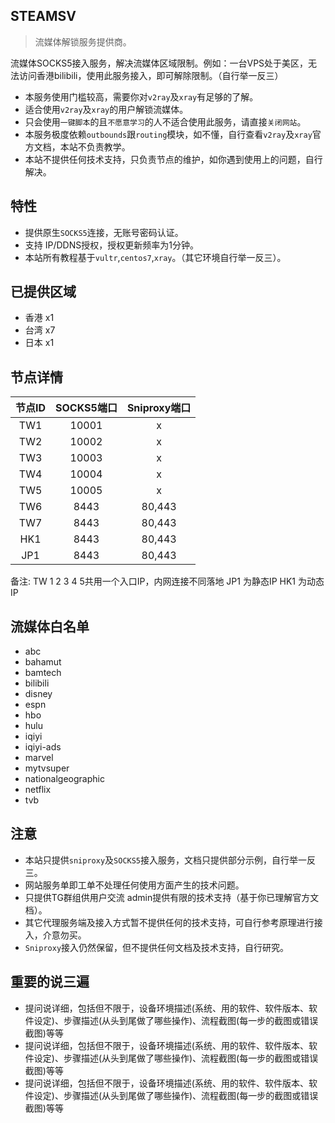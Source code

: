 ## STEAMSV 

> 流媒体解锁服务提供商。

流媒体SOCKS5接入服务，解决流媒体区域限制。例如：一台VPS处于美区，无法访问香港bilibili，使用此服务接入，即可解除限制。（自行举一反三）

- 本服务使用门槛较高，需要你对`v2ray`及`xray`有足够的了解。
- 适合使用`v2ray`及`xray`的用户解锁流媒体。
- 只会使用`一键脚本`的且`不愿意学习`的人不适合使用此服务，请直接`关闭网站`。
- 本服务极度依赖`outbounds`跟`routing`模块，如不懂，自行查看`v2ray`及`xray`官方文档，本站不负责教学。
- 本站不提供任何技术支持，只负责节点的维护，如你遇到使用上的问题，自行解决。

## 特性

- 提供原生`SOCKS5`连接，无账号密码认证。
- 支持 IP/DDNS授权，授权更新频率为1分钟。
- 本站所有教程基于`vultr`,`centos7`,`xray`。（其它环境自行举一反三）。

## 已提供区域
  - 香港 x1
  - 台湾 x7
  - 日本 x1

## 节点详情
|  节点ID  |  SOCKS5端口  |  Sniproxy端口  |
|  :----:  |  :----:  |  :----:  |
| TW1  | 10001 | x |  |
| TW2  | 10002 | x |
| TW3  | 10003 | x |
| TW4  | 10004 | x |
| TW5  | 10005 | x |
| TW6  | 8443 | 80,443 |
| TW7  | 8443 | 80,443 |
| HK1  | 8443 | 80,443 |
| JP1  | 8443 | 80,443 |

备注: 
TW 1 2 3 4 5共用一个入口IP，内网连接不同落地
JP1 为静态IP
HK1 为动态IP

## 流媒体白名单
- abc
- bahamut
- bamtech
- bilibili
- disney
- espn
- hbo
- hulu
- iqiyi
- iqiyi-ads
- marvel
- mytvsuper
- nationalgeographic
- netflix
- tvb


## 注意

- 本站只提供`sniproxy`及`SOCKS5`接入服务，文档只提供部分示例，自行举一反三。
- 网站服务单即工单不处理任何使用方面产生的技术问题。
- 只提供TG群组供用户交流 admin提供有限的技术支持（基于你已理解官方文档）。
- 其它代理服务端及接入方式暂不提供任何的技术支持，可自行参考原理进行接入，介意勿买。
- `Sniproxy`接入仍然保留，但不提供任何文档及技术支持，自行研究。

## 重要的说三遍

- 提问说详细，包括但不限于，设备环境描述(系统、用的软件、软件版本、软件设定)、步骤描述(从头到尾做了哪些操作)、流程截图(每一步的截图或错误截图)等等
- 提问说详细，包括但不限于，设备环境描述(系统、用的软件、软件版本、软件设定)、步骤描述(从头到尾做了哪些操作)、流程截图(每一步的截图或错误截图)等等
- 提问说详细，包括但不限于，设备环境描述(系统、用的软件、软件版本、软件设定)、步骤描述(从头到尾做了哪些操作)、流程截图(每一步的截图或错误截图)等等
